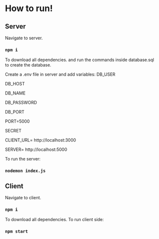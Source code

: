 # How to run!

## Server

Navigate to server. 
### `npm i`
To download all dependencies.
and run the commands inside database.sql to create the database.

Create a .env file in server and add variables:
DB_USER

DB_HOST

DB_NAME

DB_PASSWORD

DB_PORT

PORT=5000

SECRET

CLIENT_URL= http://localhost:3000

SERVER= http://localhost:5000

To run the server:
###  `nodemon index.js`

## Client

Navigate to client.
### `npm i`
To download all dependencies.
To run client side:
### `npm start`
